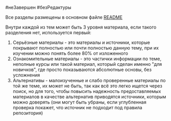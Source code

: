 #неЗавершен  #безРедактуры 

Все разделы размещены в основном файле [README](../README.md)

Внутри каждой из тем может быть 3 уровня материала, если такого разделения нет, используется первый:
1. Серьёзные материалы - это материалы и источники, которые покрывают полностью или почти полностью данную тему, при их изучении можно понять более 80% от изложенного
2. Ознакомительные материалы - это частички информации по теме, неполные курсы или такой материал, который сделан именно "для новичков", где просто показываются абсолютные основы, без усложнения
3. Альтернативы - малоизученные и слабо проверенные материалы по той же теме, их может не быть, так как всё это легко ищется через поиск, но для того, чтобы повысить надежность предоставляемых материалов в качестве альтернатив приводятся источники, которым можно доверять (они могут быть убраны, если углубленная проверка покажет, что источник не подходит под правила репозитория)